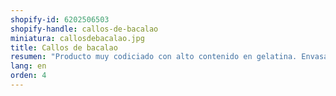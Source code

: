 ```yaml
---
shopify-id: 6202506503
shopify-handle: callos-de-bacalao
miniatura: callosdebacalao.jpg
title: Callos de bacalao
resumen: "Producto muy codiciado con alto contenido en gelatina. Envasado: bandeja de 1 kg aprox."
lang: en
orden: 4
---
```

